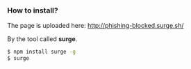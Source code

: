 ### How to install?

The page is uploaded here: http://phishing-blocked.surge.sh/

By the tool called **surge**.

```bash
$ npm install surge -g
$ surge 
```
